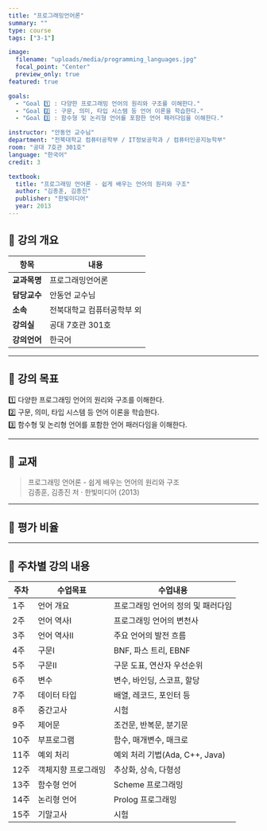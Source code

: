 ```yaml
---
title: "프로그래밍언어론"
summary: ""
type: course
tags: ["3-1"]

image:
  filename: "uploads/media/programming_languages.jpg"
  focal_point: "Center"
  preview_only: true
featured: true

goals:
  - "Goal 1️⃣ : 다양한 프로그래밍 언어의 원리와 구조를 이해한다."
  - "Goal 2️⃣ : 구문, 의미, 타입 시스템 등 언어 이론을 학습한다."
  - "Goal 3️⃣ : 함수형 및 논리형 언어를 포함한 언어 패러다임을 이해한다."

instructor: "안동언 교수님"
department: "전북대학교 컴퓨터공학부 / IT정보공학과 / 컴퓨터인공지능학부"
room: "공대 7호관 301호"
language: "한국어"
credit: 3

textbook:
  title: "프로그래밍 언어론 - 쉽게 배우는 언어의 원리와 구조"
  author: "김종훈, 김종진"
  publisher: "한빛미디어"
  year: 2013
---
```


<!--more-->

## 📘 강의 개요

| 항목 | 내용 |
|------|------|
| **교과목명** | 프로그래밍언어론 |
| **담당교수** | 안동언 교수님 |
| **소속** | 전북대학교 컴퓨터공학부 외 |
| **강의실** | 공대 7호관 301호 |
| **강의언어** | 한국어 |

---

## 🎯 강의 목표

1️⃣ 다양한 프로그래밍 언어의 원리와 구조를 이해한다.  
2️⃣ 구문, 의미, 타입 시스템 등 언어 이론을 학습한다.  
3️⃣ 함수형 및 논리형 언어를 포함한 언어 패러다임을 이해한다.

---

## 📖 교재

> 프로그래밍 언어론 - 쉽게 배우는 언어의 원리와 구조  
> 김종훈, 김종진 저 · 한빛미디어 (2013)

---

## 🧮 평가 비율

<canvas id="evaluationChart4" width="400" height="400"></canvas>
<script>
const ctx4 = document.getElementById('evaluationChart4');
new Chart(ctx4, {
  type: 'pie',
  data: {
    labels: ['중간고사', '기말고사', '출석', '과제', '발표', '태도'],
    datasets: [{
      data: [30, 30, 10, 20, 5, 5],
      backgroundColor: ['#9ad0f5', '#ffb7b2', '#ffdac1', '#b5ead7', '#c7ceea', '#f6a5c0'],
      borderColor: '#222',
      borderWidth: 2
    }]
  },
  options: { plugins: { legend: { position: 'bottom' } } }
});
</script>

---

## 📆 주차별 강의 내용

| 주차 | 수업목표 | 수업내용 |
|------|-----------|-----------|
| 1주 | 언어 개요 | 프로그래밍 언어의 정의 및 패러다임 |
| 2주 | 언어 역사Ⅰ | 프로그래밍 언어의 변천사 |
| 3주 | 언어 역사Ⅱ | 주요 언어의 발전 흐름 |
| 4주 | 구문Ⅰ | BNF, 파스 트리, EBNF |
| 5주 | 구문Ⅱ | 구문 도표, 연산자 우선순위 |
| 6주 | 변수 | 변수, 바인딩, 스코프, 할당 |
| 7주 | 데이터 타입 | 배열, 레코드, 포인터 등 |
| 8주 | 중간고사 | 시험 |
| 9주 | 제어문 | 조건문, 반복문, 분기문 |
| 10주 | 부프로그램 | 함수, 매개변수, 매크로 |
| 11주 | 예외 처리 | 예외 처리 기법(Ada, C++, Java) |
| 12주 | 객체지향 프로그래밍 | 추상화, 상속, 다형성 |
| 13주 | 함수형 언어 | Scheme 프로그래밍 |
| 14주 | 논리형 언어 | Prolog 프로그래밍 |
| 15주 | 기말고사 | 시험 |
